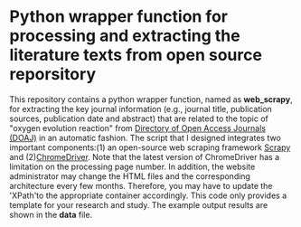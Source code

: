 # Python wrapper function for processing and extracting the literature texts from open source reporsitory

This repository contains a python wrapper function, named as **web_scrapy**, for extracting the key journal information 
(e.g., journal title, publication sources, publication date and abstract) that are related to the topic of "oxygen evolution reaction" 
from [Directory of Open Access Journals (DOAJ)](https://doaj.org/) in an automatic fashion. The script that I designed integrates 
two important components:(1) an open-source web scraping framework [Scrapy](https://docs.scrapy.org/en/latest/) and 
(2)[ChromeDriver](https://chromedriver.chromium.org/). Note that the latest version of ChromeDriver has a limitation on 
the processing page number. In addition, the website administrator may change the HTML files and the corresponding architecture 
every few months. Therefore, you may have to update the 'XPath'to the appropriate container accordingly. This code only provides 
a template for your research and study. The example output results are shown in the **data** file.


